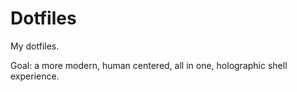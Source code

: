 Dotfiles
========

My dotfiles.

Goal: a more modern, human centered, all in one, holographic shell experience.
